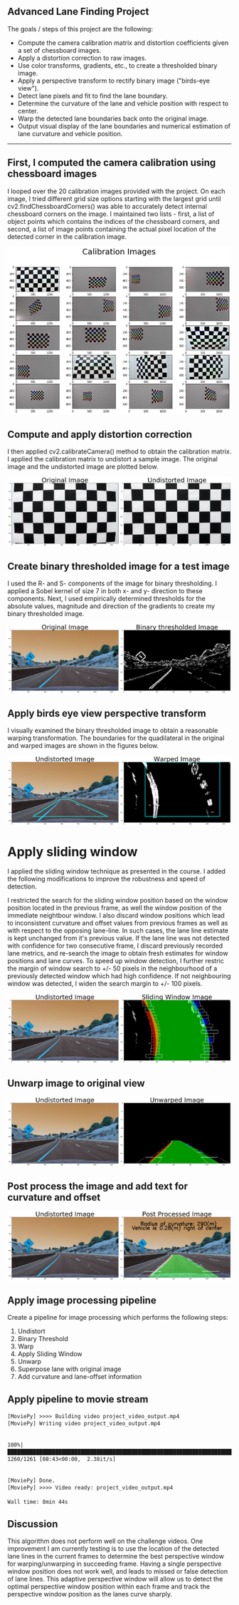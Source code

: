 
## Advanced Lane Finding Project

The goals / steps of this project are the following:

* Compute the camera calibration matrix and distortion coefficients given a set of chessboard images.
* Apply a distortion correction to raw images.
* Use color transforms, gradients, etc., to create a thresholded binary image.
* Apply a perspective transform to rectify binary image ("birds-eye view").
* Detect lane pixels and fit to find the lane boundary.
* Determine the curvature of the lane and vehicle position with respect to center.
* Warp the detected lane boundaries back onto the original image.
* Output visual display of the lane boundaries and numerical estimation of lane curvature and vehicle position.

---
## First, I computed the camera calibration using chessboard images

I looped over the 20 calibration images provided with the project. On each image, I tried different grid size options starting with the largest grid until cv2.findChessboardCorners() was able to accurately detect internal chessboard corners on the image. I maintained two lists - first, a list of object points which contains the indices of the chessboard corners, and second, a list of image points containing the actual pixel location of the detected corner in the calibration image.

![png](output_1_0.png)


## Compute and apply distortion correction

I then applied cv2.calibrateCamera() method to obtain the calibration matrix. I applied the calibration matrix to undistort a sample image. The original image and the undistorted image are plotted below.

![png](output_3_0.png)


## Create binary thresholded image for a test image

I used the R- and S- components of the image for binary thresholding. I applied a Sobel kernel of size 7 in both x- and y- direction to these components. Next, I used empirically determined thresholds for the absolute values, magnitude and direction of the gradients to create my binary thresholded image.

![png](output_5_0.png)


## Apply birds eye view perspective transform

I visually examined the binary thresholded image to obtain a reasonable warping transformation. The boundaries for the quadilateral in the original and warped images are shown in the figures below.

![png](output_7_0.png)


# Apply sliding window

I applied the sliding window technique as presented in the course. I added the following modifications to improve the robustness and speed of detection.

I restricted the search for the sliding window position based on the window position located in the previous frame, as well the window position of the immediate neightbour window. I also discard window positions which lead to inconsistent curvature and offset values from previous frames as well as with respect to the opposing lane-line. In such cases, the lane line estimate is kept unchanged from it's previous value. If the lane line was not detected with confidence for two consecutive frame, I discard previously recorded lane metrics, and re-search the image to obtain fresh estimates for window positions and lane curves. To speed up window detection, I further restric the margin of window search to +/- 50 pixels in the neighbourhood of a previously detected window which had high confidence. If not neighbouring window was detected, I widen the search margin to +/- 100 pixels. 

![png](output_11_0.png)


## Unwarp image to original view

![png](output_14_0.png)


## Post process the image and add text for curvature and offset

![png](output_17_0.png)


## Apply image processing pipeline

Create a pipeline for image processing which performs the following steps:

1. Undistort
2. Binary Threshold
3. Warp
4. Apply Sliding Window
5. Unwarp
6. Superpose lane with original image
7. Add curvature and lane-offset information

## Apply pipeline to movie stream

    [MoviePy] >>>> Building video project_video_output.mp4
    [MoviePy] Writing video project_video_output.mp4
    

    100%|████████████████████████████████████████████████████████████████████████████████████████████████████████████████████████████████████████████████████████████████████████████████████████████████████████████████████████████████████▊| 1260/1261 [08:43<00:00,  2.38it/s]
    

    [MoviePy] Done.
    [MoviePy] >>>> Video ready: project_video_output.mp4 
    
    Wall time: 8min 44s
    
## Discussion

This algorithm does not perform well on the challenge videos. One improvement I am currently testing is to use the location of the detected lane lines in the current frames to determine the best perspective window for warping/unwarping in succeeding frame. Having a single perspective window position does not work well, and leads to missed or false detection of lane lines. This adaptive perspective window will allow us to detect the optimal perspective window position within each frame and track the perspective window position as the lanes curve sharply.
